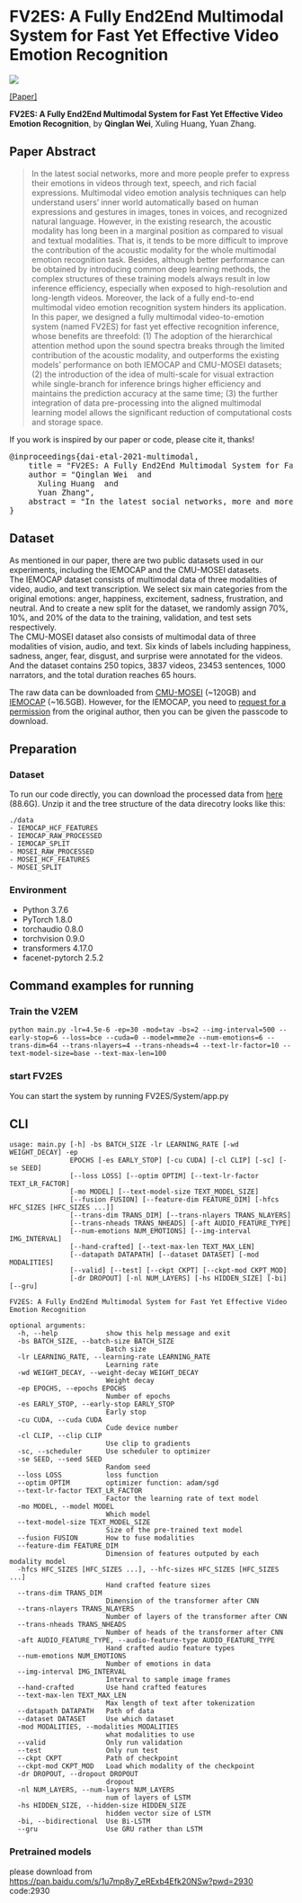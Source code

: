 # FV2ES: A Fully End2End Multimodal System for Fast Yet Effective Video Emotion Recognition

![](https://img.shields.io/badge/python-3.6+-blue.svg)

[[Paper]](https://arxiv.org/abs/2209.10170)

**FV2ES: A Fully End2End Multimodal System for Fast Yet Effective Video Emotion Recognition**, by **Qinglan Wei**, Xuling Huang, Yuan Zhang.

## Paper Abstract

> In the latest social networks, more and more people prefer to express their emotions in videos through text, speech, and rich facial expressions. Multimodal video emotion analysis techniques can help understand users’ inner world automatically based on human expressions and gestures in images, tones in voices, and recognized natural language. However, in the existing research, the acoustic modality has long been in a marginal position as compared to visual and textual modalities. That is, it tends to be more difficult to improve the contribution of the acoustic modality for the whole multimodal emotion recognition task. Besides, although better performance can be obtained by introducing common deep learning methods, the complex structures of these training models always result in low inference efficiency, especially when exposed to high-resolution and long-length videos. Moreover, the lack of a fully end-to-end multimodal video emotion recognition system hinders its application. In this paper, we designed a fully multimodal video-to-emotion system (named FV2ES) for fast yet effective recognition inference, whose benefits are threefold: (1) The adoption of the hierarchical attention method upon the sound spectra breaks through the limited contribution of the acoustic modality, and outperforms the existing models’ performance on both IEMOCAP and CMU-MOSEI datasets; (2) the introduction of the idea of multi-scale for visual extraction while single-branch for inference brings higher efficiency and maintains the prediction accuracy at the same time; (3) the further integration of data pre-processing into the aligned multimodal learning model allows the significant reduction of computational costs and storage space.

If you work is inspired by our paper or code, please cite it, thanks!

<pre>
@inproceedings{dai-etal-2021-multimodal,
    title = "FV2ES: A Fully End2End Multimodal System for Fast Yet Effective Video Emotion Recognition",
    author = "Qinglan Wei  and
      Xuling Huang  and
      Yuan Zhang",
    abstract = "In the latest social networks, more and more people prefer to express their emotions in videos through text, speech, and rich facial expressions. Multimodal video emotion analysis techniques can help understand users’ inner world automatically based on human expressions and gestures in images, tones in voices, and recognized natural language. However, in the existing research, the acoustic modality has long been in a marginal position as compared to visual and textual modalities. That is, it tends to be more difficult to improve the contribution of the acoustic modality for the whole multimodal emotion recognition task. Besides, although better performance can be obtained by introducing common deep learning methods, the complex structures of these training models always result in low inference efficiency, especially when exposed to high-resolution and long-length videos. Moreover, the lack of a fully end-to-end multimodal video emotion recognition system hinders its application. In this paper, we designed a fully multimodal video-to-emotion system (named FV2ES) for fast yet effective recognition inference, whose benefits are threefold: (1) The adoption of the hierarchical attention method upon the sound spectra breaks through the limited contribution of the acoustic modality, and outperforms the existing models’ performance on both IEMOCAP and CMU-MOSEI datasets; (2) the introduction of the idea of multi-scale for visual extraction while single-branch for inference brings higher efficiency and maintains the prediction accuracy at the same time; (3) the further integration of data pre-processing into the aligned multimodal learning model allows the significant reduction of computational costs and storage space.",
}
</pre>

## Dataset

As mentioned in our paper, there are two public datasets used in our experiments, including the IEMOCAP and the CMU-MOSEI datasets.  
The IEMOCAP dataset consists of multimodal data of three modalities of video, audio, and text transcription. We select six main categories from the original emotions: anger, happiness, excitement, sadness, frustration, and neutral. And to create a new split for the dataset, we randomly assign 70%, 10%, and 20% of the data to the training, validation, and test sets respectively.  
The CMU-MOSEI dataset also consists of multimodal data of three modalities of vision, audio, and text. Six kinds of labels including happiness, sadness, anger, fear, disgust, and surprise were annotated for the videos. And the dataset contains 250 topics, 3837 videos, 23453 sentences, 1000 narrators, and the total duration reaches 65 hours.  

The raw data can be downloaded from [CMU-MOSEI](http://immortal.multicomp.cs.cmu.edu/raw_datasets/CMU_MOSEI.zip) (~120GB) and [IEMOCAP](https://hkustconnect-my.sharepoint.com/:u:/g/personal/wdaiai_connect_ust_hk/EdZoawxqQ01Ej38NpflFZPEB4zYR9RxIPcaAPcFU77qFgQ?e=7efIl0) (~16.5GB). However, for the IEMOCAP, you need to [request for a permission](https://sail.usc.edu/iemocap/iemocap_release.htm) from the original author, then you can be given the passcode to download.

## Preparation

### Dataset

To run our code directly, you can download the processed data from [here](https://hkustconnect-my.sharepoint.com/:u:/g/personal/wdaiai_connect_ust_hk/EbEzVnCduqVNuT_LvuRApVQBagraPx7nGqIEHgdnGPjN7g?e=zeMtct) (88.6G). Unzip it and the tree structure of the data direcotry looks like this:

```
./data
- IEMOCAP_HCF_FEATURES
- IEMOCAP_RAW_PROCESSED
- IEMOCAP_SPLIT
- MOSEI_RAW_PROCESSED
- MOSEI_HCF_FEATURES
- MOSEI_SPLIT
```

### Environment

* Python 3.7.6
* PyTorch 1.8.0
* torchaudio 0.8.0
* torchvision 0.9.0
* transformers 4.17.0
* facenet-pytorch 2.5.2

## Command examples for running

### Train the V2EM

```console
python main.py -lr=4.5e-6 -ep=30 -mod=tav -bs=2 --img-interval=500 --early-stop=6 --loss=bce --cuda=0 --model=mme2e --num-emotions=6 --trans-dim=64 --trans-nlayers=4 --trans-nheads=4 --text-lr-factor=10 --text-model-size=base --text-max-len=100 
```

### start FV2ES
You can start the system by running FV2ES/System/app.py

## CLI

```
usage: main.py [-h] -bs BATCH_SIZE -lr LEARNING_RATE [-wd WEIGHT_DECAY] -ep
               EPOCHS [-es EARLY_STOP] [-cu CUDA] [-cl CLIP] [-sc] [-se SEED]
               [--loss LOSS] [--optim OPTIM] [--text-lr-factor TEXT_LR_FACTOR]
               [-mo MODEL] [--text-model-size TEXT_MODEL_SIZE]
               [--fusion FUSION] [--feature-dim FEATURE_DIM] [-hfcs HFC_SIZES [HFC_SIZES ...]]
               [--trans-dim TRANS_DIM] [--trans-nlayers TRANS_NLAYERS]
               [--trans-nheads TRANS_NHEADS] [-aft AUDIO_FEATURE_TYPE]
               [--num-emotions NUM_EMOTIONS] [--img-interval IMG_INTERVAL]
               [--hand-crafted] [--text-max-len TEXT_MAX_LEN]
               [--datapath DATAPATH] [--dataset DATASET] [-mod MODALITIES]
               [--valid] [--test] [--ckpt CKPT] [--ckpt-mod CKPT_MOD]
               [-dr DROPOUT] [-nl NUM_LAYERS] [-hs HIDDEN_SIZE] [-bi] [--gru]

FV2ES: A Fully End2End Multimodal System for Fast Yet Effective Video Emotion Recognition

optional arguments:
  -h, --help            show this help message and exit
  -bs BATCH_SIZE, --batch-size BATCH_SIZE
                        Batch size
  -lr LEARNING_RATE, --learning-rate LEARNING_RATE
                        Learning rate
  -wd WEIGHT_DECAY, --weight-decay WEIGHT_DECAY
                        Weight decay
  -ep EPOCHS, --epochs EPOCHS
                        Number of epochs
  -es EARLY_STOP, --early-stop EARLY_STOP
                        Early stop
  -cu CUDA, --cuda CUDA
                        Cude device number
  -cl CLIP, --clip CLIP
                        Use clip to gradients
  -sc, --scheduler      Use scheduler to optimizer
  -se SEED, --seed SEED
                        Random seed
  --loss LOSS           loss function
  --optim OPTIM         optimizer function: adam/sgd
  --text-lr-factor TEXT_LR_FACTOR
                        Factor the learning rate of text model
  -mo MODEL, --model MODEL
                        Which model
  --text-model-size TEXT_MODEL_SIZE
                        Size of the pre-trained text model
  --fusion FUSION       How to fuse modalities
  --feature-dim FEATURE_DIM
                        Dimension of features outputed by each modality model
  -hfcs HFC_SIZES [HFC_SIZES ...], --hfc-sizes HFC_SIZES [HFC_SIZES ...]
                        Hand crafted feature sizes
  --trans-dim TRANS_DIM
                        Dimension of the transformer after CNN
  --trans-nlayers TRANS_NLAYERS
                        Number of layers of the transformer after CNN
  --trans-nheads TRANS_NHEADS
                        Number of heads of the transformer after CNN
  -aft AUDIO_FEATURE_TYPE, --audio-feature-type AUDIO_FEATURE_TYPE
                        Hand crafted audio feature types
  --num-emotions NUM_EMOTIONS
                        Number of emotions in data
  --img-interval IMG_INTERVAL
                        Interval to sample image frames
  --hand-crafted        Use hand crafted features
  --text-max-len TEXT_MAX_LEN
                        Max length of text after tokenization
  --datapath DATAPATH   Path of data
  --dataset DATASET     Use which dataset
  -mod MODALITIES, --modalities MODALITIES
                        what modalities to use
  --valid               Only run validation
  --test                Only run test
  --ckpt CKPT           Path of checkpoint
  --ckpt-mod CKPT_MOD   Load which modality of the checkpoint
  -dr DROPOUT, --dropout DROPOUT
                        dropout
  -nl NUM_LAYERS, --num-layers NUM_LAYERS
                        num of layers of LSTM
  -hs HIDDEN_SIZE, --hidden-size HIDDEN_SIZE
                        hidden vector size of LSTM
  -bi, --bidirectional  Use Bi-LSTM
  --gru                 Use GRU rather than LSTM
```
### Pretrained models
please download from https://pan.baidu.com/s/1u7mp8y7_eRExb4Efk20NSw?pwd=2930  code:2930
